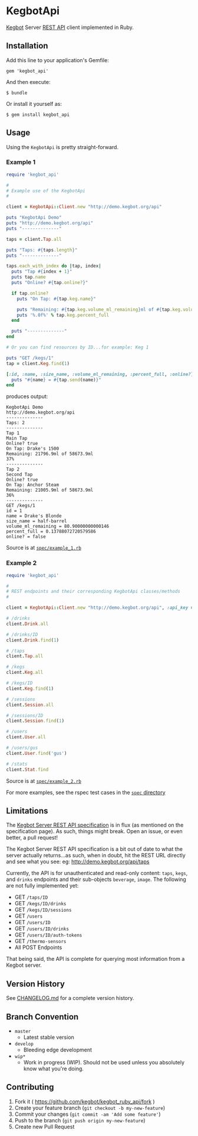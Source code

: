 # KegbotApi

[Kegbot](https://kegbot.org/) Server [REST API](https://kegbot.org/docs/api/) client implemented in Ruby.

## Installation

Add this line to your application's Gemfile:

    gem 'kegbot_api'

And then execute:

    $ bundle

Or install it yourself as:

    $ gem install kegbot_api

## Usage

Using the `KegbotApi` is pretty straight-forward.

### Example 1

``` ruby
require 'kegbot_api'

#
# Example use of the KegbotApi
#

client = KegbotApi::Client.new "http://demo.kegbot.org/api"

puts "KegbotApi Demo"
puts "http://demo.kegbot.org/api"
puts "--------------"

taps = client.Tap.all

puts "Taps: #{taps.length}"
puts "--------------"

taps.each_with_index do |tap, index|
  puts "Tap #{index + 1}"
  puts tap.name
  puts "Online? #{tap.online?}"

  if tap.online?
    puts "On Tap: #{tap.keg.name}"

    puts "Remaining: #{tap.keg.volume_ml_remaining}ml of #{tap.keg.volume_ml}ml"
    puts '%.0f%' % tap.keg.percent_full
  end

  puts "--------------"
end

# Or you can find resources by ID...for example: Keg 1

puts "GET /kegs/1"
tap = client.Keg.find(1)

[:id, :name, :size_name, :volume_ml_remaining, :percent_full, :online?].each do |name|
  puts "#{name} = #{tap.send(name)}"
end
```

produces output:

``` text
KegbotApi Demo
http://demo.kegbot.org/api
--------------
Taps: 2
--------------
Tap 1
Main Tap
Online? true
On Tap: Drake's 1500
Remaining: 21796.9ml of 58673.9ml
37%
--------------
Tap 2
Second Tap
Online? true
On Tap: Anchor Steam
Remaining: 21005.9ml of 58673.9ml
36%
--------------
GET /kegs/1
id = 1
name = Drake's Blonde
size_name = half-barrel
volume_ml_remaining = 80.90000000000146
percent_full = 0.13788072720579586
online? = false
```

Source is at [`spec/example_1.rb`](spec/example_1.rb)

### Example 2

``` ruby
require 'kegbot_api'

#
# REST endpoints and their corresponding KegbotApi classes/methods
#

client = KegbotApi::Client.new "http://demo.kegbot.org/api", :api_key => 'ce03312846ccb76f5965115fe905a634'

# /drinks
client.Drink.all

# /drinks/ID
client.Drink.find(1)

# /taps
client.Tap.all

# /kegs
client.Keg.all

# /kegs/ID
client.Keg.find(1)

# /sessions
client.Session.all

# /sessions/ID
client.Session.find(1)

# /users
client.User.all

# /users/gus
client.User.find('gus')

# /stats
client.Stat.find
```

Source is at [`spec/example_2.rb`](spec/example_2.rb)


For more examples, see the rspec test cases in the [`spec` directory](spec)

## Limitations

The [Kegbot Server REST API specification](https://kegbot.org/docs/api/) is in flux (as mentioned on the specification page).  As such, things might break.  Open an issue, or even better, a pull request!

The Kegbot Server REST API specification is a bit out of date to what the server actually returns...as such, when in doubt, hit the REST URL directly and see what you see:  eg: http://demo.kegbot.org/api/taps

Currently, the API is for unauthenticated and read-only content: `taps`, `kegs`, and `drinks` endpoints and their sub-objects `beverage`, `image`.  The following are not fully implemented yet:

* GET `/taps/ID`
* GET `/kegs/ID/drinks`
* GET `/kegs/ID/sessions`
* GET `/users`
* GET `/users/ID`
* GET `/users/ID/drinks`
* GET `/users/ID/auth-tokens`
* GET `/thermo-sensors`
* All POST Endpoints

That being said, the API is complete for querying most information from a Kegbot server.

## Version History

See [CHANGELOG.md](CHANGELOG.md) for a complete version history.

## Branch Convention

* `master`
  * Latest stable version
* `develop`
  * Bleeding edge development
* `wip*`
  * Work in progress (WIP).  Should not be used unless you absolutely know what you're doing.

## Contributing

1. Fork it ( https://github.com/kegbot/kegbot_ruby_api/fork )
2. Create your feature branch (`git checkout -b my-new-feature`)
3. Commit your changes (`git commit -am 'Add some feature'`)
4. Push to the branch (`git push origin my-new-feature`)
5. Create new Pull Request
